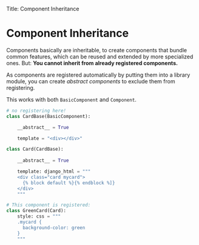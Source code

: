 Title: Component Inheritance

# Component Inheritance

Components basically are inheritable, to create components that bundle common features, which can be reused and extended by more specialized ones. But: **You cannot inherit from already registered components.**

As components are registered automatically by putting them into a library module, you can create *abstract components* to exclude them from registering.

This works with both `BasicComponent` and `Component`.

``` python
# no registering here!
class CardBase(BasicComponent):

    __abstract__ = True

    template = "<div></div>"

class Card(CardBase):
    
    __abstract__ = True

    template: django_html = """
    <div class="card mycard">
      {% block default %}{% endblock %]}
    </div>
    """

# This component is registered:
class GreenCard(Card):
    style: css = """
    .mycard {
      background-color: green
    }
    """
```